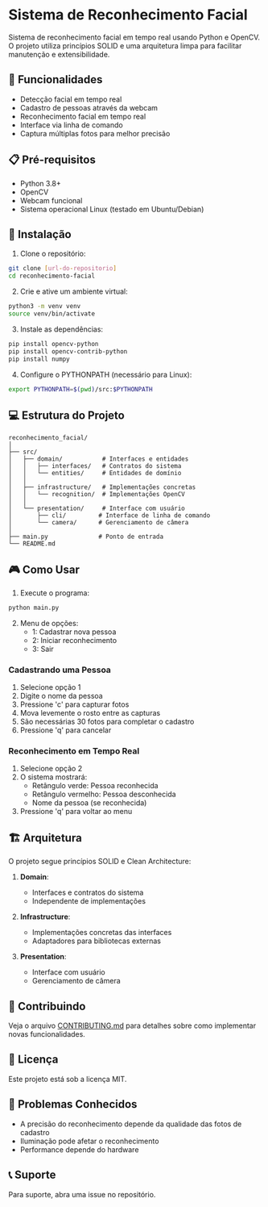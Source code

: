 # Sistema de Reconhecimento Facial

Sistema de reconhecimento facial em tempo real usando Python e OpenCV. O projeto utiliza princípios SOLID e uma arquitetura limpa para facilitar manutenção e extensibilidade.

## 🚀 Funcionalidades

- Detecção facial em tempo real
- Cadastro de pessoas através da webcam
- Reconhecimento facial em tempo real
- Interface via linha de comando
- Captura múltiplas fotos para melhor precisão

## 📋 Pré-requisitos

- Python 3.8+
- OpenCV
- Webcam funcional
- Sistema operacional Linux (testado em Ubuntu/Debian)

## 🔧 Instalação

1. Clone o repositório:
```bash
git clone [url-do-repositorio]
cd reconhecimento-facial
```

2. Crie e ative um ambiente virtual:
```bash
python3 -m venv venv
source venv/bin/activate
```

3. Instale as dependências:
```bash
pip install opencv-python
pip install opencv-contrib-python
pip install numpy
```

<!-- 4 rodar isso export PYTHONPATH=$(pwd)/src:$PYTHONPATH2 se estiver no linux -->

4. Configure o PYTHONPATH (necessário para Linux):
```bash
export PYTHONPATH=$(pwd)/src:$PYTHONPATH
```


## 💻 Estrutura do Projeto

```
reconhecimento_facial/
│
├── src/
│   ├── domain/           # Interfaces e entidades
│   │   ├── interfaces/   # Contratos do sistema
│   │   └── entities/     # Entidades de domínio
│   │
│   ├── infrastructure/   # Implementações concretas
│   │   └── recognition/  # Implementações OpenCV
│   │
│   └── presentation/     # Interface com usuário
│       ├── cli/         # Interface de linha de comando
│       └── camera/      # Gerenciamento de câmera
│
├── main.py              # Ponto de entrada
└── README.md
```

## 🎮 Como Usar

1. Execute o programa:
```bash
python main.py
```

2. Menu de opções:
   - 1: Cadastrar nova pessoa
   - 2: Iniciar reconhecimento
   - 3: Sair

### Cadastrando uma Pessoa

1. Selecione opção 1
2. Digite o nome da pessoa
3. Pressione 'c' para capturar fotos
4. Mova levemente o rosto entre as capturas
5. São necessárias 30 fotos para completar o cadastro
6. Pressione 'q' para cancelar

### Reconhecimento em Tempo Real

1. Selecione opção 2
2. O sistema mostrará:
   - Retângulo verde: Pessoa reconhecida
   - Retângulo vermelho: Pessoa desconhecida
   - Nome da pessoa (se reconhecida)
3. Pressione 'q' para voltar ao menu

## 🏗️ Arquitetura

O projeto segue princípios SOLID e Clean Architecture:

1. **Domain**: 
   - Interfaces e contratos do sistema
   - Independente de implementações

2. **Infrastructure**: 
   - Implementações concretas das interfaces
   - Adaptadores para bibliotecas externas

3. **Presentation**: 
   - Interface com usuário
   - Gerenciamento de câmera

## 🤝 Contribuindo

Veja o arquivo [CONTRIBUTING.md](CONTRIBUTING.md) para detalhes sobre como implementar novas funcionalidades.

## 📝 Licença

Este projeto está sob a licença MIT.

## 🐛 Problemas Conhecidos

- A precisão do reconhecimento depende da qualidade das fotos de cadastro
- Iluminação pode afetar o reconhecimento
- Performance depende do hardware

## 📞 Suporte

Para suporte, abra uma issue no repositório.